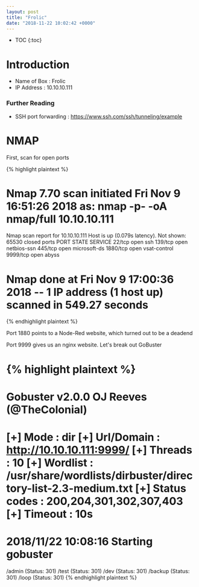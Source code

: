 ```yaml
---
layout: post
title: "Frolic"
date: "2018-11-22 10:02:42 +0000"
---
```

* TOC
{:toc}
# Introduction
* Name of Box : Frolic
* IP Address : 10.10.10.111



### Further Reading
* SSH port forwarding : <https://www.ssh.com/ssh/tunneling/example>

# NMAP
First, scan for open ports

{% highlight plaintext %}
# Nmap 7.70 scan initiated Fri Nov  9 16:51:26 2018 as: nmap -p- -oA nmap/full 10.10.10.111
Nmap scan report for 10.10.10.111
Host is up (0.079s latency).
Not shown: 65530 closed ports
PORT     STATE SERVICE
22/tcp   open  ssh
139/tcp  open  netbios-ssn
445/tcp  open  microsoft-ds
1880/tcp open  vsat-control
9999/tcp open  abyss

# Nmap done at Fri Nov  9 17:00:36 2018 -- 1 IP address (1 host up) scanned in 549.27 seconds
{% endhighlight plaintext %}

Port 1880 points to a Node-Red website, which turned out to be a deadend

Port 9999 gives us an nginx website. Let's break out GoBuster

{% highlight plaintext %}
=====================================================
Gobuster v2.0.0              OJ Reeves (@TheColonial)
=====================================================
[+] Mode         : dir
[+] Url/Domain   : http://10.10.10.111:9999/
[+] Threads      : 10
[+] Wordlist     : /usr/share/wordlists/dirbuster/directory-list-2.3-medium.txt
[+] Status codes : 200,204,301,302,307,403
[+] Timeout      : 10s
=====================================================
2018/11/22 10:08:16 Starting gobuster
=====================================================
/admin (Status: 301)
/test (Status: 301)
/dev (Status: 301)
/backup (Status: 301)
/loop (Status: 301)
{% endhighlight plaintext %}
